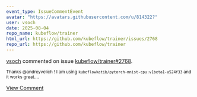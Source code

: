 ```yaml
---
event_type: IssueCommentEvent
avatar: "https://avatars.githubusercontent.com/u/814322?"
user: vsoch
date: 2025-08-04
repo_name: kubeflow/trainer
html_url: https://github.com/kubeflow/trainer/issues/2768
repo_url: https://github.com/kubeflow/trainer
---
```


<a href='https://github.com/vsoch' target='_blank'>vsoch</a> commented on issue <a href='https://github.com/kubeflow/trainer/issues/2768' target='_blank'>kubeflow/trainer#2768</a>.

<small>Thanks @andreyvelich ! I am using `kubeflowkatib/pytorch-mnist-cpu:v1beta1-a524f33` and it works great....</small>

<a href='https://github.com/kubeflow/trainer/issues/2768' target='_blank'>View Comment</a>